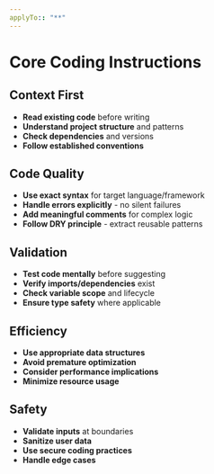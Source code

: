 ```yaml
---
applyTo:: "**"
---
```


# Core Coding Instructions

## Context First
- **Read existing code** before writing
- **Understand project structure** and patterns
- **Check dependencies** and versions
- **Follow established conventions**

## Code Quality
- **Use exact syntax** for target language/framework
- **Handle errors explicitly** - no silent failures
- **Add meaningful comments** for complex logic
- **Follow DRY principle** - extract reusable patterns

## Validation
- **Test code mentally** before suggesting
- **Verify imports/dependencies** exist
- **Check variable scope** and lifecycle
- **Ensure type safety** where applicable

## Efficiency
- **Use appropriate data structures**
- **Avoid premature optimization**
- **Consider performance implications**
- **Minimize resource usage**

## Safety
- **Validate inputs** at boundaries
- **Sanitize user data**
- **Use secure coding practices**
- **Handle edge cases**
